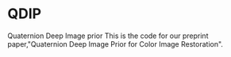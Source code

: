 # QDIP
Quaternion Deep Image prior
This is the code for our preprint paper,"Quaternion Deep Image Prior for Color Image Restoration".
